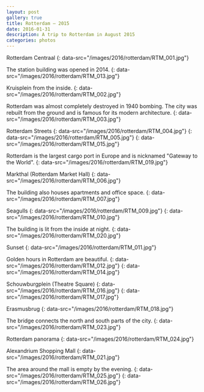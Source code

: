 ```yaml
---
layout: post
gallery: true
title: Rotterdam – 2015
date: 2016-01-31
description: A trip to Rotterdam in August 2015
categories: photos
---
```


Rotterdam Centraal
![](){: data-src="/images/2016/rotterdam/RTM_001.jpg"}

The station building was opened in 2014.
![](){: data-src="/images/2016/rotterdam/RTM_013.jpg"}

Kruisplein from the inside.
![](){: data-src="/images/2016/rotterdam/RTM_002.jpg"}

Rotterdam was almost completely destroyed in 1940 bombing. The city was rebuilt from the ground and is famous for its modern architecture.
![](){: data-src="/images/2016/rotterdam/RTM_003.jpg"}

Rotterdam Streets
![](){: data-src="/images/2016/rotterdam/RTM_004.jpg"}
![](){: data-src="/images/2016/rotterdam/RTM_005.jpg"}
![](){: data-src="/images/2016/rotterdam/RTM_015.jpg"}

Rotterdam is the largest cargo port in Europe and is nicknamed "Gateway to the World".
![](){: data-src="/images/2016/rotterdam/RTM_019.jpg"}

Markthal (Rotterdam Market Hall)
![](){: data-src="/images/2016/rotterdam/RTM_006.jpg"}

The building also houses apartments and office space.
![](){: data-src="/images/2016/rotterdam/RTM_007.jpg"}

Seagulls
![](){: data-src="/images/2016/rotterdam/RTM_009.jpg"}
![](){: data-src="/images/2016/rotterdam/RTM_010.jpg"}

The building is lit from the inside at night.
![](){: data-src="/images/2016/rotterdam/RTM_020.jpg"}

Sunset
![](){: data-src="/images/2016/rotterdam/RTM_011.jpg"}

Golden hours in Rotterdam are beautiful.
![](){: data-src="/images/2016/rotterdam/RTM_012.jpg"}
![](){: data-src="/images/2016/rotterdam/RTM_014.jpg"}

Schouwburgplein (Theatre Square)
![](){: data-src="/images/2016/rotterdam/RTM_016.jpg"}
![](){: data-src="/images/2016/rotterdam/RTM_017.jpg"}

Erasmusbrug
![](){: data-src="/images/2016/rotterdam/RTM_018.jpg"}

The bridge connects the north and south parts of the city.
![](){: data-src="/images/2016/rotterdam/RTM_023.jpg"}

Rotterdam panorama
![](){: data-src="/images/2016/rotterdam/RTM_024.jpg"}

Alexandrium Shopping Mall
![](){: data-src="/images/2016/rotterdam/RTM_021.jpg"}

The area around the mall is empty by the evening.
![](){: data-src="/images/2016/rotterdam/RTM_025.jpg"}
![](){: data-src="/images/2016/rotterdam/RTM_026.jpg"}
